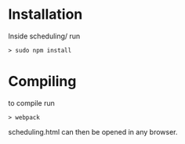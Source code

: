 # Installation

Inside scheduling/ run

`> sudo npm install`

# Compiling

to compile run

`> webpack`

scheduling.html can then be opened in any browser.
